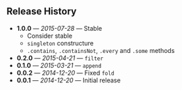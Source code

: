 ## Release History

- **1.0.0** &mdash; *2015-07-28* &mdash; Stable
  - Consider stable
  - `singleton` constructure
  - `.contains`, `.containsNot`, `.every` and `.some` methods
- **0.2.0** &mdash; *2015-04-21* &mdash; `filter`
- **0.1.0** &mdash; *2015-03-21* &mdash; `append`
- **0.0.2** &mdash; *2014-12-20* &mdash; Fixed `fold`
- **0.0.1** &mdash; *2014-12-20* &mdash; Initial release

